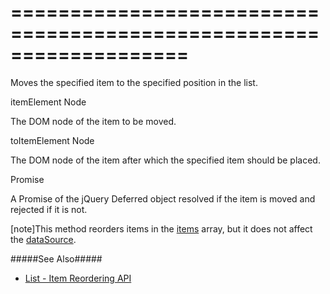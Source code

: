 <!--**
/*-------------------------------------------
    Auto-generated file. Do not modify.
-------------------------------------------

**-->
===================================================================
===================================================================

<!--shortDescription-->
Moves the specified item to the specified position in the list.
<!--/shortDescription-->

<!--paramName1-->itemElement<!--/paramName1-->
<!--paramType1-->Node<!--/paramType1-->
<!--paramDescription1-->
The DOM node of the item to be moved.
<!--/paramDescription1-->

<!--paramName2-->toItemElement<!--/paramName2-->
<!--paramType2-->Node<!--/paramType2-->
<!--paramDescription2-->
The DOM node of the item after which the specified item should be placed.
<!--/paramDescription2-->

<!--returnType-->Promise<!--/returnType-->
<!--returnDescription-->
A Promise of the jQuery Deferred object resolved if the item is moved and rejected if it is not.
<!--/returnDescription-->

<!--fullDescription-->
[note]This method reorders items in the [items](/Documentation/ApiReference/UI_Widgets/dxList/Configuration/#items) array, but it does not affect the [dataSource](/Documentation/ApiReference/UI_Widgets/dxList/Configuration/#dataSource).

#####See Also#####
- [List - Item Reordering API](/Documentation/Guide/Widgets/List/Item_Reordering/#API)
<!--/fullDescription-->